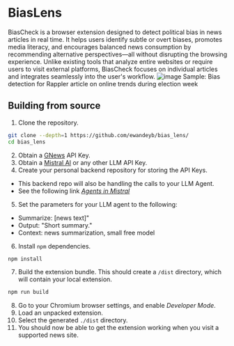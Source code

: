 # BiasLens
BiasCheck is a browser extension designed to detect political bias in news
articles in real time. It helps users identify subtle or overt biases, promotes
media literacy, and encourages balanced news consumption by recommending
alternative perspectives—all without disrupting the browsing experience. Unlike
existing tools that analyze entire websites or require users to visit external
platforms, BiasCheck focuses on individual articles and integrates seamlessly
into the user's workflow.
![image](https://github.com/user-attachments/assets/7103300f-3c66-45cf-a21d-e7e029bd446f)
Sample: Bias detection for Rappler article on online trends during election week

<!-- 1. Clone the main project repository. -->
<!-- 2. Get GNews API key. Get Mistral API key. (For Mistral agent in a separate -->
<!--    backend repo: Input: "Summarize: [news text]", Output: "Short summary.", -->
<!--    Context: news summarization, small free model). -->
<!-- 3. Create a separate repository for the backend server to store API keys. -->
<!-- 4. Add API keys to the backend server. -->
<!-- 5. npm install in the main project repository. -->
<!-- 6. npm run build in the main project repository (creates dist folder). -->
<!-- 7. Load dist folder from the main project repository into Chrome extensions ("Load unpacked"). -->

## Building from source

1. Clone the repository.

```bash
git clone --depth=1 https://github.com/ewandeyb/bias_lens/
cd bias_lens
```
2. Obtain a [GNews](https://gnews.io/) API Key.
3. Obtain a [Mistral AI](https://mistral.ai/) or any other LLM API Key.
4. Create your personal backend repository for storing the API Keys.
  - This backend repo will also be handling the calls to your LLM Agent.
  - See the following link [*Agents in Mistral*](https://docs.mistral.ai/capabilities/agents/)
5. Set the parameters for your LLM agent to the following:
  - Summarize: [news text]"
  - Output: "Short summary."
  - Context: news summarization, small free model
6. Install `npm` dependencies.
```bash
npm install
```
7. Build the extension bundle. This should create a `/dist` directory, which
   will contain your local extension.
```bash
npm run build
```
8. Go to your Chromium browser settings, and enable *Developer Mode*.
9. Load an unpacked extension.
10. Select the generated `./dist` directory.
11. You should now be able to get the extension working when you visit a
    supported news site.
